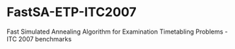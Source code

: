# FastSA-ETP-ITC2007
Fast Simulated Annealing Algorithm for Examination Timetabling Problems - ITC 2007 benchmarks
